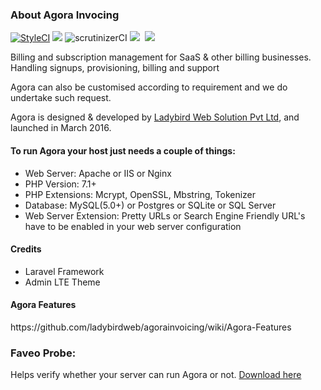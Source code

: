 <h3>About Agora Invocing</h3>


<a href="https://styleci.io/repos/51429040"><img src="https://styleci.io/repos/51429040/shield" alt="StyleCI"></a>&nbsp;<img src="https://img.shields.io/badge/License-OSL-blue.svg">&nbsp;<img src="https://scrutinizer-ci.com/g/ladybirdweb/agorainvoicing/badges/quality-score.png?b=master" alt="scrutinizerCI">&nbsp;<img src="https://travis-ci.org/ladybirdweb/agorainvoicing.svg?branch=development">&nbsp;&nbsp;<a href="http://squizlabs.github.io/PHP_CodeSniffer/analysis/ladybirdweb/agorainvoicing/index.html" target="_blank"><img src="http://squizlabs.github.io/PHP_CodeSniffer/analysis/ladybirdweb/agorainvoicing/grade.svg"></a>&nbsp;

Billing and subscription management for SaaS & other billing businesses. Handling signups, provisioning, billing and support

Agora can also be customised according to requirement and we do undertake such request. 

Agora is designed & developed by <a href="http://www.ladybirdweb.com/" target="_blank">Ladybird Web Solution Pvt Ltd</a>, and launched in March 2016.

<h4>To run Agora your host just needs a couple of things:</h4>
<ul>
<li> Web Server: Apache or IIS or Nginx</li>
<li> PHP Version: 7.1+</li>
<li> PHP Extensions: Mcrypt, OpenSSL, Mbstring, Tokenizer</li>
<li> Database: MySQL(5.0+) or Postgres or SQLite or SQL Server</li>
<li> Web Server Extension: Pretty URLs or Search Engine Friendly URL's have to be enabled in your web server configuration</li>
</ul>
<h4>Credits</h4>
<ul>
<li>Laravel Framework</li>
<li>Admin LTE Theme</li>
</ul>

<h4>Agora Features</h4>
https://github.com/ladybirdweb/agorainvoicing/wiki/Agora-Features

<h3>Faveo Probe:</h3>
<p>Helps verify whether your server can run Agora or not. 
<a href="https://github.com/ladybirdweb/faveo-probe" target="_blank">Download here</a></p>
